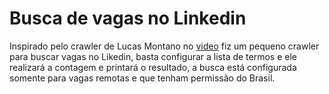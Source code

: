 
# Busca de vagas no Linkedin

Inspirado pelo crawler de Lucas Montano no [video](https://www.youtube.com/watch?v=adBGeL2VsII&ab_channel=LucasMontano) fiz um pequeno crawler para buscar vagas no Likedin, basta configurar a lista de termos e ele realizará a contagem e printará o resultado, a busca está configurada somente para vagas remotas e que tenham permissão do Brasil.
